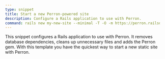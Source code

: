 ```yaml
---
type: snippet
title: Start a new Perron-powered site
description: Configure a Rails application to use with Perron.
command: rails new my-new-site --minimal -T -O -m https://perron.railsdesigner.com/library/new/template.rb
---
```


This snippet configures a Rails application to use with Perron. It removes database dependencies, cleans up unnecessary files and adds the Perron gem. With this template you have the quickest way to start a new static site with Perron.
